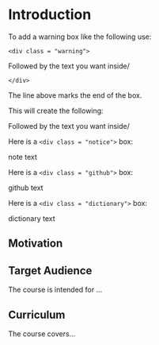 


# Introduction

To add a warning box like the following use:

`<div class = "warning">`

Followed by the text you want inside/

`</div>`

The line above marks the end of the box.

This will create the following:

<div class = "warning">

Followed by the text you want inside/

</div>

Here is a `<div class = "notice">` box:

<div class = "notice">

note text

</div>

Here is a `<div class = "github">` box:

<div class = "github">

github text

</div>


Here is a `<div class = "dictionary">` box:

<div class = "dictionary">

dictionary text

</div>

## Motivation


## Target Audience  

The course is intended for ...

## Curriculum  

The course covers...
